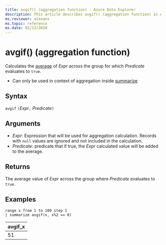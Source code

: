 ```yaml
---
title: avgif() (aggregation function) - Azure Data Explorer
description: This article describes avgif() (aggregation function) in Azure Data Explorer.
ms.reviewer: alexans
ms.topic: reference
ms.date: 02/13/2020
---
```

# avgif() (aggregation function)

Calculates the [average](avg-aggfunction.md) of *Expr* across the group for which *Predicate* evaluates to `true`.

* Can only be used in context of aggregation inside [summarize](summarizeoperator.md)

## Syntax

`avgif` `(`*Expr*`,` *Predicate*`)`

## Arguments

* *Expr*: Expression that will be used for aggregation calculation. Records with `null` values are ignored and not included in the calculation.
* *Predicate*:  predicate that if true, the *Expr* calculated value will be added to the average.

## Returns

The average value of *Expr* across the group where *Predicate* evaluates to `true`.

## Examples

```kusto
range x from 1 to 100 step 1
| summarize avgif(x, x%2 == 0)
```

|avgif_x|
|---|
|51|

